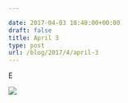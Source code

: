 ```yaml
---

date: 2017-04-03 18:40:00+00:00
draft: false
title: April 3
type: post
url: /blog/2017/4/april-3
---
```


E


  
![](/images/2017-04-03-20174april-3/image-asset.jpeg)

